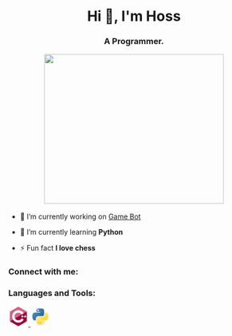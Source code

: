 <h1 align="center">Hi 👋, I'm Hoss</h1>
<h3 align="center">A Programmer.</h3>

<div style="text-align:center">
<img src="https://i.pinimg.com/originals/b2/27/b0/b227b0d7a517a0a6a33e460122ea6acd.gif" width="360" height="300" class="center"/>
</div>
  
- 🔭 I’m currently working on [Game Bot](https://github.com/Htyior/-Music_game-_BOT)

- 🌱 I’m currently learning **Python**

- ⚡ Fun fact **I love chess**

<h3 align="left">Connect with me:</h3>
<p align="left">
</p>

<h3 align="left">Languages and Tools:</h3>
<p align="left"> <a href="https://www.w3schools.com/cpp/" target="_blank" rel="noreferrer"> <img src="https://raw.githubusercontent.com/devicons/devicon/master/icons/cplusplus/cplusplus-original.svg" alt="cplusplus" width="40" height="40"/> </a> <a href="https://www.python.org" target="_blank" rel="noreferrer"> <img src="https://raw.githubusercontent.com/devicons/devicon/master/icons/python/python-original.svg" alt="python" width="40" height="40"/> </a> </p>
